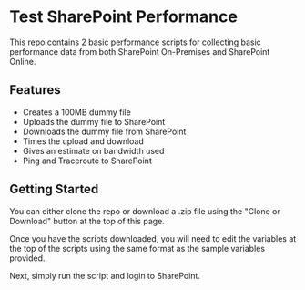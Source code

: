 # Test SharePoint Performance

This repo contains 2 basic performance scripts for collecting basic performance data
from both SharePoint On-Premises and SharePoint Online.

## Features

* Creates a 100MB dummy file
* Uploads the dummy file to SharePoint
* Downloads the dummy file from SharePoint
* Times the upload and download
* Gives an estimate on bandwidth used
* Ping and Traceroute to SharePoint

## Getting Started

You can either clone the repo or download a .zip file using the "Clone or Download" button
at the top of this page.

Once you have the scripts downloaded, you will need to edit the variables at the top of the
scripts using the same format as the sample variables provided.

Next, simply run the script and login to SharePoint.

